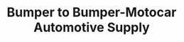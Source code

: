 ---
title: "Bumper to Bumper-Motocar Automotive Supply"
url: /olds/bumper-to-bumper-motocar-automotive-supply/
shop: Autowerkstatt
---